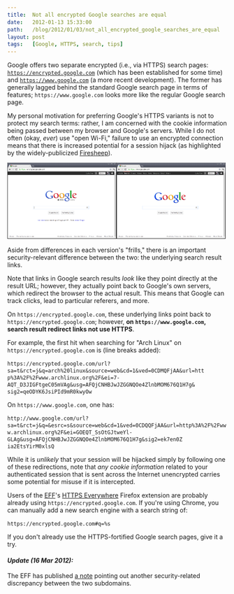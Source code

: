 ```yaml
---
title:  Not all encrypted Google searches are equal
date:   2012-01-13 15:33:00
path:   /blog/2012/01/03/not_all_encrypted_google_searches_are_equal
layout: post
tags:   [Google, HTTPS, search, tips]
---
```

Google offers two separate encrypted (i.e., via HTTPS) search pages:
[`https://encrypted.google.com`](https://encrypted.google.com) (which has been established for some
time) and [`https://www.google.com`](https://www.google.com) (a more recent development). The former
has generally lagged behind the standard Google search page in terms of features;
`https://www.google.com` looks more like the regular Google search page.

My personal motivation for preferring Google's HTTPS variants is not to protect my search terms:
rather, I am concerned with the cookie information being passed between my browser and Google's
servers. While I do not often (okay, _ever_) use "open Wi-Fi," failure to use an encrypted
connection means that there is increased potential for a session hijack (as highlighted by the
widely-publicized [Firesheep](http://codebutler.com/firesheep)).

<div class="imgs">
  <a href="/imgs/g_https_encrypted.png"><img src="/imgs/g_https_encrypted.png" width="250" height="174" /></a><a href="/imgs/g_https_www.png"><img src="/imgs/g_https_www.png" width="250" height="174" /></a>
</div>

Aside from differences in each version's "frills," there is an important security-relevant
difference between the two: the underlying search result links.

Note that links in Google search results _look_ like they point directly at the result URL; however,
they actually point back to Google's own servers, which redirect the browser to the actual result.
This means that Google can track clicks, lead to particular referers, and more.

On `https://encrypted.google.com`, these underlying links point back to
`https://encrypted.google.com`; however, **on `https://www.google.com`, search result redirect links
not use HTTPS**.

For example, the first hit when searching for "Arch Linux" on `https://encrypted.google.com` is
(line breaks added):

    https://encrypted.google.com/url?sa=t&rct=j&q=arch%20linux&source=web&cd=1&ved=0CDMQFjAA&url=htt
    p%3A%2F%2Fwww.archlinux.org%2F&ei=7-AQT_D3JIGFtgeC05mVAg&usg=AFQjCNHBJwJZGGNQOe4ZlnbMOM676Q1H7g&
    sig2=qeODYK6JsiPId9mR0kwyOw

On `https://www.google.com`, one has:

    http://www.google.com/url?sa=t&rct=j&q=&esrc=s&source=web&cd=1&ved=0CDQQFjAA&url=http%3A%2F%2Fww
    w.archlinux.org%2F&ei=GOEQT_SsOtGJtweYl-GLAg&usg=AFQjCNHBJwJZGGNQOe4ZlnbMOM676Q1H7g&sig2=ek7en0Z
    ia2EtsYirM0xlsQ

While it is _unlikely_ that your session will be hijacked simply by following one of these
redirections, note that _any cookie information_ related to your authenticated session that is sent
across the Internet unencrypted carries some potential for misuse if it is intercepted.

Users of the [EFF](https://www.eff.org/)'s [HTTPS Everywhere](https://www.eff.org/https-everywhere)
Firefox extension are probably already using `https://encrypted.google.com`. If you're using Chrome,
you can manually add a new search engine with a search string of:

    https://encrypted.google.com#q=%s

If you don't already use the HTTPS-fortified Google search pages, give it a try.

#### _Update (16 Mar 2012):_

The EFF has published
[a note](https://www.eff.org/deeplinks/2011/10/google-encrypts-more-searches) pointing out another
security-related discrepancy between the two subdomains.
